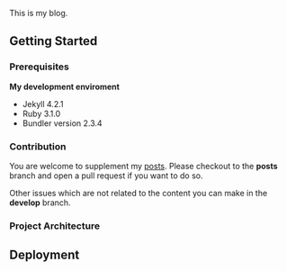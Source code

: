 This is my blog.

## Getting Started

### Prerequisites
**My development enviroment**

- Jekyll 4.2.1
- Ruby 3.1.0
- Bundler version 2.3.4

### Contribution

You are welcome to supplement my [posts](./_posts). 
Please checkout to the __posts__ branch and open a pull request if you want to do so.

Other issues which are not related to the content you can make in the __develop__ branch.

<!-- TODO more detailed -->

### Project Architecture

<!-- TODO -->

## Deployment

<!-- TODO -->